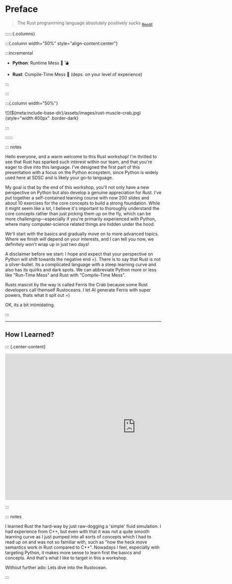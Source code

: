 <!-- markdownlint-disable-file MD034 MD033 MD001 MD024 MD026 -->

# Preface

> The Rust programming language absolutely positively sucks
> <sub>[Reedit](https://www.reddit.com/r/rust/comments/12b7p2p/the_rust_programming_language_absolutely)</sub>

::::::{.columns}

:::{.column width="50%" style="align-content:center"}

:::incremental

- **Python**: Runtime Mess 🐞 💣

- **Rust**: Compile-Time Mess 🔧 (deps. on your level of experience)

:::

:::

:::{.column width="50%"}

<p class="center-content">
![](${meta:include-base-dir}/assets/images/rust-muscle-crab.jpg){style="width:400px"
.border-dark}
</p>

:::

::::::

::: notes

Hello everyone, and a warm welcome to this Rust workshop! I'm thrilled to see
that Rust has sparked such interest within our team, and that you're eager to
dive into this language. I’ve designed the first part of this presentation with
a focus on the Python ecosystem, since Python is widely used here at SDSC and is
likely your go-to language.

My goal is that by the end of this workshop, you'll not only have a new
perspective on Python but also develop a genuine appreciation for Rust. I've put
together a self-contained learning course with now 200 slides and about 10
exercises for the core concepts to build a strong foundation. While it might
seem like a lot, I believe it's important to thoroughly understand the core
concepts rather than just picking them up on the fly, which can be more
challenging—especially if you're primarily experienced with Python, where many
computer-science related things are hidden under the hood.

We'll start with the basics and gradually move on to more advanced topics. Where
we finish will depend on your interests, and I can tell you now, we definitely
won't wrap up in just two days!

A disclaimer before we start: I hope and expect that your perspective on Python
will shift towards the negative end =). There is to say that Rust is not a
silver-bullet. Its a complicated language with a steep learning curve and also
has its quirks and dark spots. We can abbreviate Python more or less like
"Run-Time Mess" and Rust with "Compile-Time Mess".

Rusts mascot by the way is called Ferris the Crab because some Rust developers
call themself Rustoceans. I let AI generate Ferris with super powers, thats what
it spit out =)

OK, its a bit intimidating.

:::

---

## How I Learned?

::: {.center-content}

<iframe width="840" height="472" src="https://www.youtube.com/embed/qZvKNIiBiw4?si=L6Hqc-9qke9qTOKX" title="YouTube video player" frameborder="0" allow="accelerometer; autoplay; clipboard-write; encrypted-media; gyroscope; picture-in-picture; web-share" referrerpolicy="strict-origin-when-cross-origin" allowfullscreen></iframe>

:::

::: notes

I learned Rust the hard-way by just raw-dogging a 'simple' fluid simulation. I
had experience from C++, but even with that it was not a quite smooth learning
curve as I just pumped into all sorts of concepts which I had to read up on and
was not so familiar with, such as "how the heck move semantics work in Rust
compared to C++". Nowadays I feel, especially with targeting Python, it makes
more sense to learn first the basics and concepts. And that's what I like to
target in this a workshop.

Without further ado: Lets dive into the Rustocean.

:::

